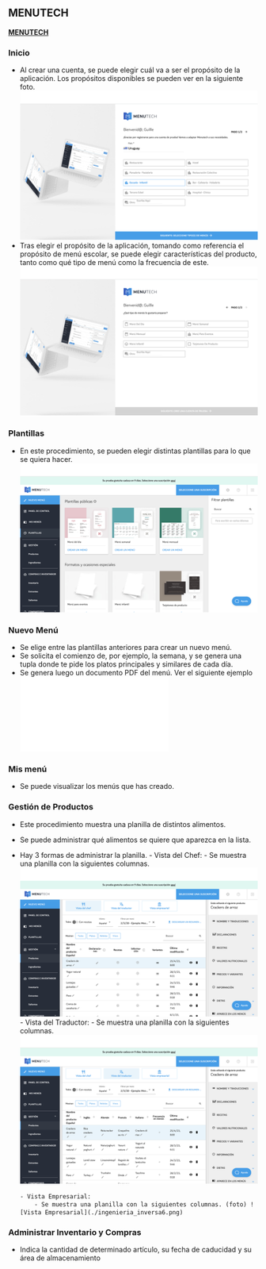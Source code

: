 ## MENUTECH
[**MENUTECH**](https://app.menutech.com) 

### Inicio
-   Al crear una cuenta, se puede elegir cuál  va a ser el propósito de la aplicación. Los propósitos disponibles se pueden ver en la siguiente foto. 
![Iniciar sesión](./ingenieria_inversa1.PNG)
-   Tras elegir el propósito de la aplicación, tomando como referencia el propósito de menú escolar, se puede elegir características del producto, tanto como qué tipo de menú como la frecuencia de este. ![Propósito](./Ingenieria_Inversa2.png)

### Plantillas
-   En este procedimiento, se pueden elegir distintas plantillas para lo que se quiera hacer. ![Plantillas](./ingenieria_inversa3.png)

### Nuevo Menú
-   Se elige entre las plantillas anteriores para crear un nuevo menú.
-   Se solicita el comienzo de, por ejemplo, la semana, y se genera una tupla donde te pide los platos principales y similares de cada día.
-   Se genera luego un documento PDF del menú. Ver el siguiente ejemplo ![Menu Ejemplo](../ingenieria%20inversa/Men%C3%BAEjemplo.pdf)

### Mis menú
-   Se puede visualizar los menús que has creado.

### Gestión de Productos
-   Este procedimiento muestra una planilla de distintos alimentos.
-   Se puede administrar qué alimentos se quiere que aparezca en la lista.
-   Hay 3 formas de administrar la planilla.
        - Vista del Chef:
            -   Se muestra una planilla con la siguientes columnas. 
			![Vista del Chef](./ingenieria_inversa4.png)
        - Vista del Traductor:
            -   Se muestra una planilla con la siguientes columnas. ![Vista del Traductor](./ingenieria_inversa5.png)

        - Vista Empresarial:
            - Se muestra una planilla con la siguientes columnas. (foto) ![Vista Empresarial](./ingenieria_inversa6.png)

### Administrar Inventario y Compras
-   Indica la cantidad de determinado artículo, su fecha de caducidad y su área de almacenamiento
